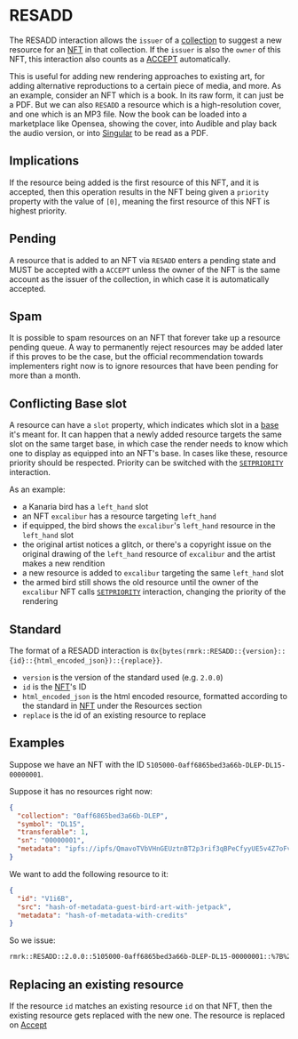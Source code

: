# RESADD

The RESADD interaction allows the `issuer` of a [collection](../entities/collection.md) to suggest a
new resource for an [NFT](../entities/nft.md) in that collection. If the `issuer` is also the
`owner` of this NFT, this interaction also counts as a [ACCEPT](accept.md) automatically.

This is useful for adding new rendering approaches to existing art, for adding alternative
reproductions to a certain piece of media, and more. As an example, consider an NFT which is a book.
In its raw form, it can just be a PDF. But we can also `RESADD` a resource which is a
high-resolution cover, and one which is an MP3 file. Now the book can be loaded into a marketplace
like Opensea, showing the cover, into Audible and play back the audio version, or into
[Singular](https://singular.rmrk.app) to be read as a PDF.

## Implications

If the resource being added is the first resource of this NFT, and it is accepted, then this
operation results in the NFT being given a `priority` property with the value of `[0]`, meaning the
first resource of this NFT is highest priority.

## Pending

A resource that is added to an NFT via `RESADD` enters a pending state and MUST be accepted with a
`ACCEPT` unless the owner of the NFT is the same account as the issuer of the collection, in which
case it is automatically accepted.

## Spam

It is possible to spam resources on an NFT that forever take up a resource pending queue. A way to
permanently reject resources may be added later if this proves to be the case, but the official
recommendation towards implementers right now is to ignore resources that have been pending for more
than a month.

## Conflicting Base slot

A resource can have a `slot` property, which indicates which slot in a [base](../entities/base.md)
it's meant for. It can happen that a newly added resource targets the same slot on the same target
base, in which case the render needs to know which one to display as equipped into an NFT's base. In
cases like these, resource priority should be respected. Priority can be switched with the
[`SETPRIORITY`](setpriority.md) interaction.

As an example:

- a Kanaria bird has a `left_hand` slot
- an NFT `excalibur` has a resource targeting `left_hand`
- if equipped, the bird shows the `excalibur`'s `left_hand` resource in the `left_hand` slot
- the original artist notices a glitch, or there's a copyright issue on the original drawing of the
  `left_hand` resource of `excalibur` and the artist makes a new rendition
- a new resource is added to `excalibur` targeting the same `left_hand` slot
- the armed bird still shows the old resource until the owner of the `excalibur` NFT calls
  [`SETPRIORITY`](setpriority.md) interaction, changing the priority of the rendering

## Standard

The format of a RESADD interaction is
`0x{bytes(rmrk::RESADD::{version}::{id}::{html_encoded_json})::{replace}}`.

- `version` is the version of the standard used (e.g. `2.0.0`)
- `id` is the [NFT](../entities/nft.md)'s ID
- `html_encoded_json` is the html encoded resource, formatted according to the standard in
  [NFT](../entities/nft.md) under the Resources section
- `replace` is the id of an existing resource to replace

## Examples

Suppose we have an NFT with the ID `5105000-0aff6865bed3a66b-DLEP-DL15-00000001`.

Suppose it has no resources right now:

```json
{
  "collection": "0aff6865bed3a66b-DLEP",
  "symbol": "DL15",
  "transferable": 1,
  "sn": "00000001",
  "metadata": "ipfs://ipfs/QmavoTVbVHnGEUztnBT2p3rif3qBPeCfyyUE5v4Z7oFvs4"
}
```

We want to add the following resource to it:

```json
{
  "id": "V1i6B",
  "src": "hash-of-metadata-guest-bird-art-with-jetpack",
  "metadata": "hash-of-metadata-with-credits"
}
```

So we issue:

```txt
rmrk::RESADD::2.0.0::5105000-0aff6865bed3a66b-DLEP-DL15-00000001::%7B%22id%22%3A%22V1i6B%22%2C%src%22%3A%22hash-of-metadata-guest-bird-art-with-jetpack%22%2C%22metadata%22%3A%22hash-of-metadata-with-credits%22%7D
```
## Replacing an existing resource
If the resource `id` matches an existing resource `id` on that NFT, then the existing resource gets replaced with the new one. The resource is replaced on [Accept](./accept.md)

